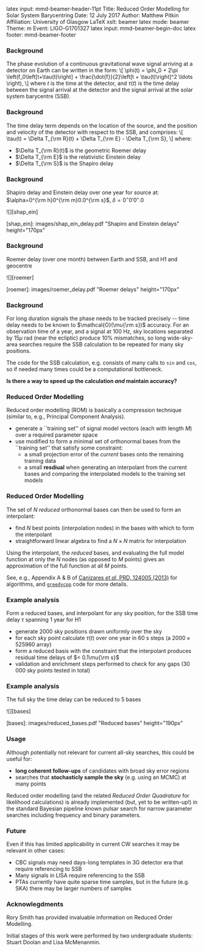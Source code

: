 latex input:    mmd-beamer-header-11pt
Title:          Reduced Order Modelling for Solar System Barycentring
Date:           12 July 2017
Author:         Matthew Pitkin
Affiliation:    University of Glasgow
LaTeX xslt:     beamer
latex mode:     beamer
Theme:          m
Event:          LIGO-G1701327
latex input:    mmd-beamer-begin-doc
latex footer:   mmd-beamer-footer

<!--
% A presentation to the LVC CW group on using reduced order modelling to speed up solar
% system barycentring time delay calculations
%
% Note: comments can be included in the LaTeX file by surrounding them with html style comment
% blocks and a % sign
-->

### Background ###

The phase evolution of a continuous gravitational wave signal arriving at a detector on
Earth can be written in the form:
\\[
\phi(t) = \phi_0 + 2\pi \left(f_0\left[t+\tau(t)\right] + \frac{\dot{f}}{2}\left[t + \tau(t)\right]^2 \ldots \right),
\\]
where $t$ is the time at the detector, and $\tau(t)$ is the time delay between the signal arrival
at the detector and the signal arrival at the solar system barycentre (SSB).

### Background ###

The time delay term depends on the location of the source, and the position and velocity of the detector with
respect to the SSB, and comprises:
\\[
\tau(t) = \Delta T_{\rm R}(t) + \Delta T_{\rm E} - \Delta T_{\rm S}, 
\\]
where:

 * $\Delta T_{\rm R}(t)$ is the geometric Roemer delay
 * $\Delta T_{\rm E}$ is the relativistic Einstein delay
 * $\Delta T_{\rm S}$ is the Shapiro delay

### Background ###

Shapiro delay and Einstein delay over one year for source at: $\alpha=0^{\rm h}0^{\rm m}0.0^{\rm s}$, $\delta = 0^{\circ}0'0''.0$

![][shap_ein]

[shap_ein]: images/shap_ein_delay.pdf "Shapiro and Einstein delays" height="170px"

### Background ###

Roemer delay (over one month) between Earth and SSB, and H1 and geocentre

![][roemer]

[roemer]: images/roemer_delay.pdf "Roemer delays" height="170px"

### Background ###

For long duration signals the phase needs to be tracked precisely -- time delay needs to be known
to $\mathcal{O}(\mu{\rm s})$ accuracy. For an observation time of a year, and a signal at 100 Hz, sky locations
separated by $15 \mu$ rad (near the ecliptic) produce 10% mismatches, so long wide-sky-area
searches require the SSB calculation to be repeated for many sky positions.

The code for the SSB calculation, e.g. <!-- \href{http://software.ligo.org/docs/lalsuite/lalpulsar/\_l\_a\_l\_barycenter\_8c\_source.html\#l00078}{\texttt{XLALBarycenter()}}, -->
consists of many calls to `sin` and `cos`, so if needed many times could be a computational bottleneck.

**Is there a way to speed up the calculation _and_ maintain accuracy?**

### Reduced Order Modelling ###

Reduced order modelling (ROM) is basically a compression technique (similar to, e.g., Principal
Component Analysis).

 * generate a ``training set'' of signal model vectors (each with length $M$) over a required parameter space
 * use modified <!-- \href{https://en.wikipedia.org/wiki/Gram\%E2\%80\%93Schmidt\_process}{Gram-Schmidt process} --> to form a
   minimal set of orthonormal bases from the ``training set'' that satisfy some constraint:
    * a small projection error of the _current_ bases onto the remaining training data
    * a small **resdiual** when generating an interpolant from the current bases and
     comparing the interpolated models to the training set models

### Reduced Order Modelling ###

The set of $N$ _reduced_ orthonormal bases can then be used to form an interpolant:

 * find $N$ best points (interpolation nodes) in the bases with which to form the interpolant
 * straightforward linear algebra to find a $N\times N$ matrix for interpolation

Using the interpolant, the _reduced_ bases, and evaluating the full model function at only
the $N$ nodes (as opposed to $M$ points) gives an approximation of the full function at all
$M$ points.

See, e.g., Appendix A & B of [Canizares _et al_, PRD, 124005 (2013)](http://ukads.nottingham.ac.uk/abs/2013PhRvD..87l4005C) for algorithms,
and [`greedycpp`](https://bitbucket.org/sfield83/greedycpp) code for more details.

### Example analysis ###

Form a reduced bases, and interpolant for any sky position, for the SSB time delay $\tau$ spanning
1 year for H1

 * generate 2000 sky positions drawn uniformly over the sky
 * for each sky point calculate $\tau(t)$ over one year in 60 s steps (a $2000 \times 525960$ array)
 * form a reduced basis with the constraint that the interpolant produces residual
   time delays of $< 0.1\mu{\rm s}$
 * validation and enrichment steps performed to check for any gaps ($30\,000$ sky points tested
   in total)

### Example analysis ###

The full sky the time delay can be reduced to 5 bases

![][bases]

[bases]: images/reduced_bases.pdf "Reduced bases" height="190px"

### Usage ###

Although potentially not relevant for current all-sky searches, this could be useful for:

 * **long coherent follow-ups** of candidates with broad sky error regions
 * searches that **stochasticly sample the sky** (e.g. using an MCMC) at many points

Reduced order modelling (and the related _Reduced Order Quadrature_ for likelihood calculations)
is already implemented (but, yet to be written-up!) in the standard Bayesian pipeline known pulsar search
for narrow parameter searches including frequency and binary parameters.

### Future ###

Even if this has limited applicability in current CW searches it may be relevant in other cases:

 * CBC signals may need days-long templates in 3G detector era that require referencing to SSB
 * Many signals in LISA require referencing to the SSB
 * PTAs currently have quite sparse time samples, but in the future (e.g. SKA) there may be larger
   numbers of samples

### Acknowlegdments ###

Rory Smith has provided invaluable information on Reduced Order Modelling.

Initial stages of this work were performed by two undergraduate students: Stuart Doolan
and Lisa McMenanmin.

